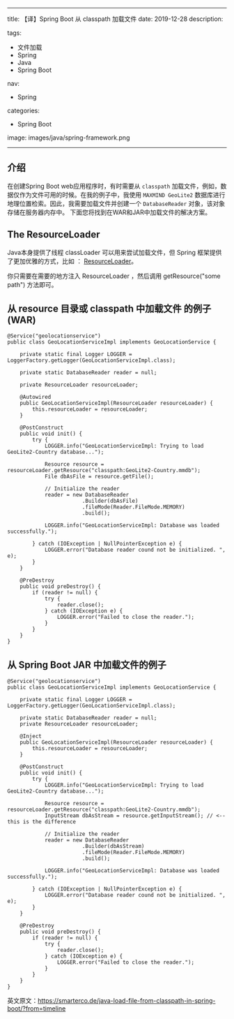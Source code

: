 ----
title: 【译】Spring Boot 从 classpath 加载文件
date: 2019-12-28
description: 

tags:
- 文件加载
- Spring
- Java
- Spring Boot

nav:
- Spring

categories:
- Spring Boot

image: images/java/spring-framework.png

----
## 介绍

在创建Spring Boot web应用程序时，有时需要从 `classpath` 加载文件，例如，数据仅作为文件可用的时候。在我的例子中，我使用 `MAXMIND GeoLite2` 数据库进行地理位置检索。因此，我需要加载文件并创建一个 `DatabaseReader` 对象，该对象存储在服务器内存中。
下面您将找到在WAR和JAR中加载文件的解决方案。


## The ResourceLoader

Java本身提供了线程 classLoader 可以用来尝试加载文件，但 Spring 框架提供了更加优雅的方式，比如 ： [ResourceLoader](http://docs.spring.io/spring/docs/current/spring-framework-reference/html/resources.html)。

你只需要在需要的地方注入 ResourceLoader ，然后调用 getResource("some path")  方法即可。


## 从 resource 目录或 classpath 中加载文件 的例子 (WAR)

    @Service("geolocationservice")
    public class GeoLocationServiceImpl implements GeoLocationService {

        private static final Logger LOGGER = LoggerFactory.getLogger(GeoLocationServiceImpl.class);

        private static DatabaseReader reader = null;

        private ResourceLoader resourceLoader;

        @Autowired
        public GeoLocationServiceImpl(ResourceLoader resourceLoader) {
            this.resourceLoader = resourceLoader;
        }

        @PostConstruct
        public void init() {
            try {
                LOGGER.info("GeoLocationServiceImpl: Trying to load GeoLite2-Country database...");

                Resource resource = resourceLoader.getResource("classpath:GeoLite2-Country.mmdb");
                File dbAsFile = resource.getFile();

                // Initialize the reader
                reader = new DatabaseReader
                            .Builder(dbAsFile)
                            .fileMode(Reader.FileMode.MEMORY)
                            .build();

                LOGGER.info("GeoLocationServiceImpl: Database was loaded successfully.");

            } catch (IOException | NullPointerException e) {
                LOGGER.error("Database reader cound not be initialized. ", e);
            }
        }

        @PreDestroy
        public void preDestroy() {
            if (reader != null) {
                try {
                    reader.close();
                } catch (IOException e) {
                    LOGGER.error("Failed to close the reader.");
                }
            }
        }
    }

## 从 Spring Boot JAR 中加载文件的例子

    @Service("geolocationservice")
    public class GeoLocationServiceImpl implements GeoLocationService {

        private static final Logger LOGGER = LoggerFactory.getLogger(GeoLocationServiceImpl.class);

        private static DatabaseReader reader = null;
        private ResourceLoader resourceLoader;

        @Inject
        public GeoLocationServiceImpl(ResourceLoader resourceLoader) {
            this.resourceLoader = resourceLoader;
        }

        @PostConstruct
        public void init() {
            try {
                LOGGER.info("GeoLocationServiceImpl: Trying to load GeoLite2-Country database...");

                Resource resource = resourceLoader.getResource("classpath:GeoLite2-Country.mmdb");
                InputStream dbAsStream = resource.getInputStream(); // <-- this is the difference

                // Initialize the reader
                reader = new DatabaseReader
                            .Builder(dbAsStream)
                            .fileMode(Reader.FileMode.MEMORY)
                            .build();

                LOGGER.info("GeoLocationServiceImpl: Database was loaded successfully.");

            } catch (IOException | NullPointerException e) {
                LOGGER.error("Database reader cound not be initialized. ", e);
            }
        }

        @PreDestroy
        public void preDestroy() {
            if (reader != null) {
                try {
                    reader.close();
                } catch (IOException e) {
                    LOGGER.error("Failed to close the reader.");
                }
            }
        }
    }

英文原文：https://smarterco.de/java-load-file-from-classpath-in-spring-boot/?from=timeline